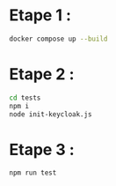 # Etape 1 :
```sh
docker compose up --build
```

# Etape 2 :
```sh 
cd tests
npm i
node init-keycloak.js
```

# Etape 3 : 
```sh
npm run test
```